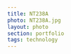 ```yaml
--- 
title: NT238A 
photo: NT238A.jpg 
layout: photo 
section: portfolio 
tags: technology 
---  
```

  
